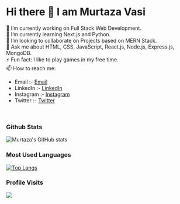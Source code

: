 # Hi there 👋 I am Murtaza Vasi

🔭 I’m currently working on Full Stack Web Development.<br/>
🌱 I’m currently learning Next.js and Python.<br/>
👯 I’m looking to collaborate on Projects based on MERN Stack.<br/>
💬 Ask me about HTML, CSS, JavaScript, React.js, Node.js, Express.js, MongoDB.<br/>
⚡ Fun fact: I like to play games in my free time.
<br />
📫 How to reach me:

- Email :- [Email]
- LinkedIn :- [LinkedIn]
- Instagram :- [Instagram]
- Twitter :- [Twitter]

<br />

### Github Stats

![Murtaza's GitHub stats](https://github-readme-stats.vercel.app/api?username=Murtaza-Vasi&show_icons=true&theme=cobalt)

### Most Used Languages

[![Top Langs](https://github-readme-stats.vercel.app/api/top-langs/?username=Murtaza-Vasi&theme=cobalt)](https://github.com/anuraghazra/github-readme-stats)

### Profile Visits

![](https://komarev.com/ghpvc/?username=Murtaza-Vasi)

<!--
**Murtaza-Vasi/Murtaza-Vasi** is a ✨ _special_ ✨ repository because its `README.md` (this file) appears on your GitHub profile.

Here are some ideas to get you started:

- 🤔 I’m looking for help with ...
- 😄 Pronouns: ...
  -->

[email]: (mailto:murtazavasi2000@gmail.com)
[linkedin]: (www.linkedin.com/in/murtaza-vasi)
[twitter]: (https://twitter.com/VasiMurtaza)
[instagram]: (https://www.instagram.com/vasi_murtaza/)
